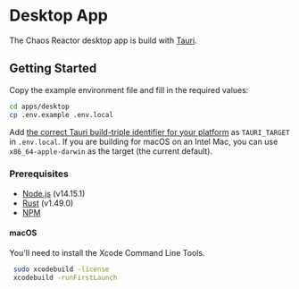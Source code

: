 # Desktop App

The Chaos Reactor desktop app is build with [Tauri](https://tauri.app/).

## Getting Started

Copy the example environment file and fill in the required values:

```bash
cd apps/desktop
cp .env.example .env.local
```

Add [the correct Tauri build-triple identifier for your platform](https://tauri.app/v1/guides/distribution/publishing) as `TAURI_TARGET` in `.env.local`. If you are building for macOS on an Intel Mac, you can use `x86_64-apple-darwin` as the target (the current default).

### Prerequisites

- [Node.js](https://nodejs.org/en/) (v14.15.1)
- [Rust](https://www.rust-lang.org/tools/install) (v1.49.0)
- [NPM](https://www.npmjs.com/get-npm)

#### macOS

You'll need to install the Xcode Command Line Tools.

```bash
 sudo xcodebuild -license
 xcodebuild -runFirstLaunch
```
